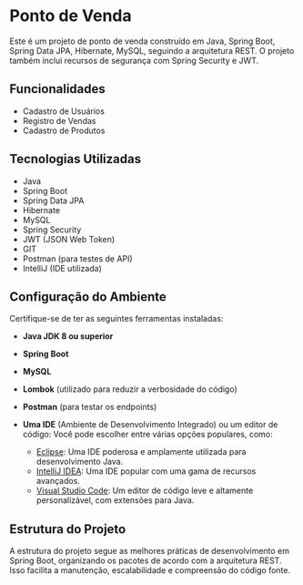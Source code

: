 # Ponto de Venda 








Este é um projeto de ponto de venda construído em Java, Spring Boot, Spring Data JPA, Hibernate, MySQL, seguindo a arquitetura REST. O projeto também inclui recursos de segurança com Spring Security e JWT.

## Funcionalidades

- Cadastro de Usuários
- Registro de Vendas
- Cadastro de Produtos


## Tecnologias Utilizadas

- Java
- Spring Boot
- Spring Data JPA
- Hibernate
- MySQL
- Spring Security
- JWT (JSON Web Token)
- GIT
- Postman (para testes de API)
- IntelliJ (IDE utilizada)

## Configuração do Ambiente

Certifique-se de ter as seguintes ferramentas instaladas:

- **Java JDK 8 ou superior**
- **Spring Boot**
- **MySQL**
- **Lombok** (utilizado para reduzir a verbosidade do código)
- **Postman** (para testar os endpoints)
- **Uma IDE** (Ambiente de Desenvolvimento Integrado) ou um editor de código: Você pode escolher entre várias opções populares, como:

  - [Eclipse](https://www.eclipse.org/downloads/): Uma IDE poderosa e amplamente utilizada para desenvolvimento Java.
  - [IntelliJ IDEA](https://www.jetbrains.com/idea/download/): Uma IDE popular com uma gama de recursos avançados.
  - [Visual Studio Code](https://code.visualstudio.com/download): Um editor de código leve e altamente personalizável, com extensões para Java.
    
## Estrutura do Projeto

A estrutura do projeto segue as melhores práticas de desenvolvimento em Spring Boot, organizando os pacotes de acordo com a arquitetura REST. Isso facilita a manutenção, escalabilidade e compreensão do código fonte.



